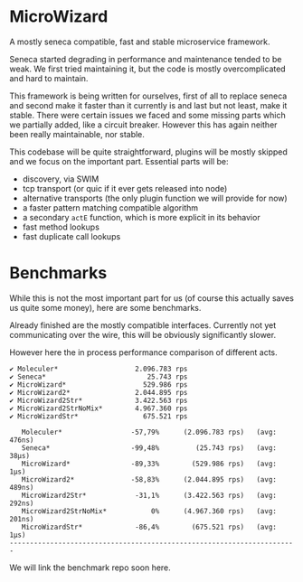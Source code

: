# MicroWizard

A mostly seneca compatible, fast and stable microservice framework.

Seneca started degrading in performance and maintenance tended to be weak.
We first tried maintaining it, but the code is mostly overcomplicated and
hard to maintain.

This framework is being written for ourselves, first of all to replace
seneca and second make it faster than it currently is and last but not
least, make it stable. There were certain issues we faced and some missing
parts which we partially added, like a circuit breaker. However this has
again neither been really maintainable, nor stable.

This codebase will be quite straightforward, plugins will be mostly skipped
and we focus on the important part. Essential parts will be:

- discovery, via SWIM
- tcp transport (or quic if it ever gets released into node)
- alternative transports (the only plugin function we will provide for now)
- a faster pattern matching compatible algorithm
- a secondary `actE` function, which is more explicit in its behavior
- fast method lookups
- fast duplicate call lookups

# Benchmarks

While this is not the most important part for us (of course this actually
saves us quite some money), here are some benchmarks.

Already finished are the mostly compatible interfaces. Currently not yet
communicating over the wire, this will be obviously significantly slower.

However here the in process performance comparison of different acts.

```
✔ Moleculer*                   2.096.783 rps
✔ Seneca*                         25.743 rps
✔ MicroWizard*                   529.986 rps
✔ MicroWizard2*                2.044.895 rps
✔ MicroWizard2Str*             3.422.563 rps
✔ MicroWizard2StrNoMix*        4.967.360 rps
✔ MicroWizardStr*                675.521 rps

   Moleculer*                 -57,79%      (2.096.783 rps)   (avg: 476ns)
   Seneca*                    -99,48%         (25.743 rps)   (avg: 38μs)
   MicroWizard*               -89,33%        (529.986 rps)   (avg: 1μs)
   MicroWizard2*              -58,83%      (2.044.895 rps)   (avg: 489ns)
   MicroWizard2Str*            -31,1%      (3.422.563 rps)   (avg: 292ns)
   MicroWizard2StrNoMix*           0%      (4.967.360 rps)   (avg: 201ns)
   MicroWizardStr*             -86,4%        (675.521 rps)   (avg: 1μs)
-----------------------------------------------------------------------
```

We will link the benchmark repo soon here.

